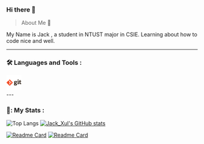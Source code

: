 ### Hi there 👋
>About Me 🐺

My Name is Jack , a student in NTUST major in CSIE. Learning about how to code nice and well.

---

### :hammer_and_wrench: Languages and Tools :
<div>
<img src="https://github.com/devicons/devicon/blob/master/icons/git/git-original-wordmark.svg" title="Git" **alt="Git" width="40" height="40"/>
</div>
---

### 🦊: My Stats :

![Top Langs](https://github-readme-stats.vercel.app/api/top-langs/?username=Jackxul&hide=SCSS,CSS,EJS,HTML&langs_count=5&&theme=blueberry&card_width=300px) [![Jack_Xul's GitHub stats](https://github-readme-stats-sigma-five.vercel.app/api?username=Jackxul&theme=nightowl&show_icons=true)](https://github.com/Jackxul?tab=repositories)


[![Readme Card](https://github-readme-stats.vercel.app/api/pin/?username=Jackxul&theme=buefy&repo=NGLAB_Ticket_System&show_owner=true)](https://github.com/Jackxul/NGLAB_Ticket_System) [![Readme Card](https://github-readme-stats.vercel.app/api/pin/?username=Jackxul&theme=buefy&repo=Makefile&show_owner=true)](https://github.com/Jackxul/Makefile) 

<!--
**Jackxul/Jackxul** is a ✨ _special_ ✨ repository because its `README.md` (this file) appears on your GitHub profile.

Here are some ideas to get you started:

- 🔭 I’m currently working on ...
- 🌱 I’m currently learning ...
- 👯 I’m looking to collaborate on ...
- 🤔 I’m looking for help with ...
- 💬 Ask me about ...
- 📫 How to reach me: ...
- 😄 Pronouns: ...
- ⚡ Fun fact: ...
-->
